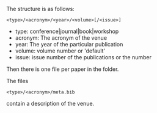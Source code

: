 The structure is as follows:
```
<type>/<acronym>/<year>/<volume>[/<issue>]
```
- type: conference|journal|book|workshop
- acronym: The acronym of the venue
- year: The year of the particular publication
- volume: volume number or 'default'
- issue: issue number of the publications or the number

Then there is one file per paper in the folder. 

The files 
```
<type>/<acronym>/meta.bib
```
contain a description of the venue. 
